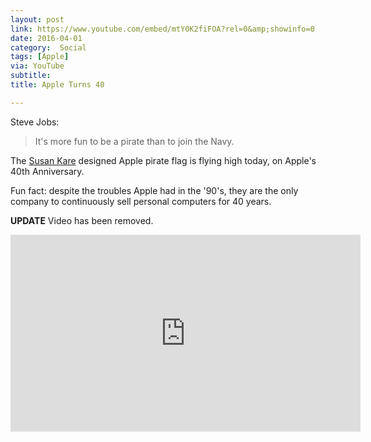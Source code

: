 ```yaml
---
layout: post
link: https://www.youtube.com/embed/mtY0K2fiFOA?rel=0&amp;showinfo=0
date: 2016-04-01
category:  Social
tags: [Apple]
via: YouTube
subtitle: 
title: Apple Turns 40

---
```



Steve Jobs:

  >It's more fun to be a pirate than to join the Navy.
<!-- more -->  
The [Susan Kare][1] designed Apple pirate flag is flying high today, on Apple's 40th Anniversary.

Fun fact: despite the troubles Apple had in the '90's, they are the only company to continuously sell personal computers for 40 years.

**UPDATE** Video has been removed.
<iframe width="560" height="315" src="https://www.youtube.com/embed/mtY0K2fiFOA?rel=0&amp;showinfo=0" frameborder="0" allowfullscreen></iframe>

[1]:	http://www.kareprints.com/hand-painted-pirate-flag/